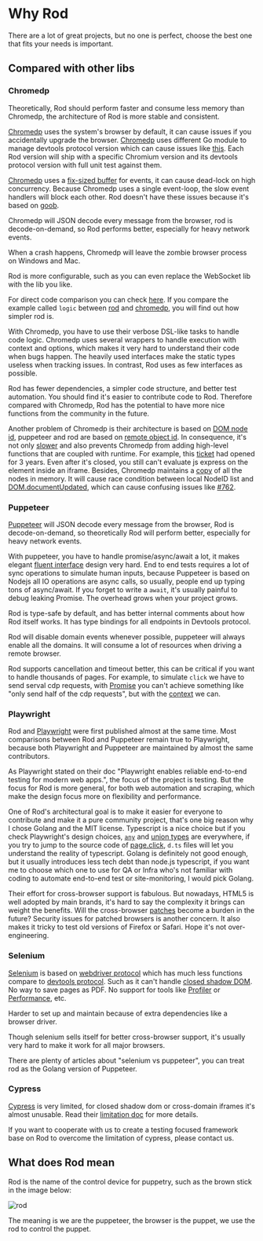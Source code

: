 # Why Rod

There are a lot of great projects, but no one is perfect, choose the best one that fits your needs is important.

## Compared with other libs

### Chromedp

Theoretically, Rod should perform faster and consume less memory than Chromedp, the architecture of Rod is more stable and consistent.

[Chromedp][chromedp] uses the system's browser by default, it can cause issues if you accidentally upgrade the browser. [Chromedp][chromedp] uses different Go module to manage devtools protocol version which can cause issues like [this](https://github.com/chromedp/chromedp/issues/1031). Each Rod version will ship with a specific Chromium version and its devtools protocol version with full unit test against them.

[Chromedp][chromedp] uses a [fix-sized buffer](https://github.com/chromedp/chromedp/blob/b56cd66/target.go#L69-L73) for events, it can cause dead-lock on high concurrency. Because Chromedp uses a single event-loop, the slow event handlers will block each other. Rod doesn't have these issues because it's based on [goob](https://github.com/ysmood/goob).

Chromedp will JSON decode every message from the browser, rod is decode-on-demand, so Rod performs better, especially for heavy network events.

When a crash happens, Chromedp will leave the zombie browser process on Windows and Mac.

Rod is more configurable, such as you can even replace the WebSocket lib with the lib you like.

For direct code comparison you can check [here](https://github.com/go-rod/rod/tree/master/lib/examples/compare-chromedp). If you compare the example called `logic` between [rod](https://github.com/go-rod/rod/tree/master/lib/examples/compare-chromedp/logic/main.go) and [chromedp](https://github.com/chromedp/examples/blob/master/logic/main.go), you will find out how simpler rod is.

With Chromedp, you have to use their verbose DSL-like tasks to handle code logic. Chromedp uses several wrappers to handle execution with context and options, which makes it very hard to understand their code when bugs happen. The heavily used interfaces make the static types useless when tracking issues. In contrast, Rod uses as few interfaces as possible.

Rod has fewer dependencies, a simpler code structure, and better test automation. You should find it's easier to contribute code to Rod. Therefore compared with Chromedp, Rod has the potential to have more nice functions from the community in the future.

Another problem of Chromedp is their architecture is based on [DOM node id](https://chromedevtools.github.io/devtools-protocol/tot/DOM/#type-NodeId), puppeteer and rod are based on [remote object id](https://chromedevtools.github.io/devtools-protocol/tot/Runtime/#type-RemoteObjectId). In consequence, it's not only [slower](https://github.com/puppeteer/puppeteer/issues/2936) and also prevents Chromedp from adding high-level functions that are coupled with runtime. For example, this [ticket](https://github.com/chromedp/chromedp/issues/72) had opened for 3 years. Even after it's closed, you still can't evaluate js express on the element inside an iframe. Besides, Chromedp maintains a [copy](https://github.com/chromedp/chromedp/blob/e2970556e3d05f3259c464faeed1ec0e862f0560/target.go#L375-L376) of all the nodes in memory. It will cause race condition between local NodeID list and [DOM.documentUpdated](https://chromedevtools.github.io/devtools-protocol/tot/DOM/#event-documentUpdated), which can cause confusing issues like [#762](https://github.com/chromedp/chromedp/issues/762).

### Puppeteer

[Puppeteer][puppeteer] will JSON decode every message from the browser, Rod is decode-on-demand, so theoretically Rod will perform better, especially for heavy network events.

With puppeteer, you have to handle promise/async/await a lot, it makes elegant [fluent interface](https://en.wikipedia.org/wiki/Fluent_interface) design very hard. End to end tests requires a lot of sync operations to simulate human inputs, because Puppeteer is based on Nodejs all IO operations are async calls, so usually, people end up typing tons of async/await. If you forget to write a `await`, it's usually painful to debug leaking Promise. The overhead grows when your project grows.

Rod is type-safe by default, and has better internal comments about how Rod itself works. It has type bindings for all endpoints in Devtools protocol.

Rod will disable domain events whenever possible, puppeteer will always enable all the domains. It will consume a lot of resources when driving a remote browser.

Rod supports cancellation and timeout better, this can be critical if you want to handle thousands of pages. For example, to simulate `click` we have to send serval cdp requests, with [Promise](https://stackoverflow.com/questions/29478751/cancel-a-vanilla-ecmascript-6-promise-chain) you can't achieve something like "only send half of the cdp requests", but with the [context](https://golang.org/pkg/context/) we can.

### Playwright

Rod and [Playwright](https://github.com/microsoft/playwright) were first published almost at the same time. Most comparisons between Rod and Puppeteer remain true to Playwright, because both Playwright and Puppeteer are maintained by almost the same contributors.

As Playwright stated on their doc "Playwright enables reliable end-to-end testing for modern web apps.", the focus of the project is testing. But the focus for Rod is more general, for both web automation and scraping, which make the design focus more on flexibility and performance.

One of Rod's architectural goal is to make it easier for everyone to contribute and make it a pure community project, that's one big reason why I chose Golang and the MIT license. Typescript is a nice choice but if you check Playwright's design choices, [`any`](https://www.typescriptlang.org/docs/handbook/basic-types.htmvl#any) and [union types](https://www.typescriptlang.org/docs/handbook/unions-and-intersections.html#union-types) are everywhere, if you try to jump to the source code of [page.click](https://playwright.dev/#version=v1.6.2&path=docs%2Fapi.md&q=pageclickselector-options), `d.ts` files will let you understand the reality of typescript. Golang is definitely not good enough, but it usually introduces less tech debt than node.js typescript, if you want me to choose which one to use for QA or Infra who's not familiar with coding to automate end-to-end test or site-monitoring, I would pick Golang.

Their effort for cross-browser support is fabulous. But nowadays, HTML5 is well adopted by main brands, it's hard to say the complexity it brings can weight the benefits. Will the cross-browser [patches](https://github.com/microsoft/playwright/tree/master/browser_patches) become a burden in the future? Security issues for patched browsers is another concern. It also makes it tricky to test old versions of Firefox or Safari. Hope it's not over-engineering.

### Selenium

[Selenium](https://www.selenium.dev/) is based on [webdriver protocol](https://www.w3.org/TR/webdriver/) which has much less functions compare to [devtools protocol](https://chromedevtools.github.io/devtools-protocol). Such as it can't handle [closed shadow DOM](https://github.com/sukgu/shadow-automation-selenium/issues/7#issuecomment-563062460). No way to save pages as PDF. No support for tools like [Profiler](https://chromedevtools.github.io/devtools-protocol/tot/Profiler/) or [Performance](https://chromedevtools.github.io/devtools-protocol/tot/Performance/), etc.

Harder to set up and maintain because of extra dependencies like a browser driver.

Though selenium sells itself for better cross-browser support, it's usually very hard to make it work for all major browsers.

There are plenty of articles about "selenium vs puppeteer", you can treat rod as the Golang version of Puppeteer.

### Cypress

[Cypress](https://www.cypress.io/) is very limited, for closed shadow dom or cross-domain iframes it's almost unusable. Read their [limitation doc](https://docs.cypress.io/guides/references/trade-offs.html) for more details.

If you want to cooperate with us to create a testing focused framework base on Rod to overcome the limitation of cypress, please contact us.

## What does Rod mean

Rod is the name of the control device for puppetry, such as the brown stick in the image below:

![rod](https://user-images.githubusercontent.com/1415488/80178856-31cd8880-863a-11ea-83e9-64f84be3282d.png ":size=200")

The meaning is we are the puppeteer, the browser is the puppet, we use the rod to control the puppet.

[chromedp]: https://github.com/chromedp/chromedp
[puppeteer]: https://github.com/puppeteer/puppeteer
